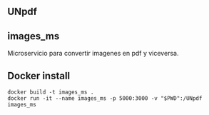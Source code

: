 ## UNpdf

## images_ms

Microservicio para convertir imagenes en pdf y viceversa.

## Docker install

```shell
docker build -t images_ms .
docker run -it --name images_ms -p 5000:3000 -v "$PWD":/UNpdf images_ms